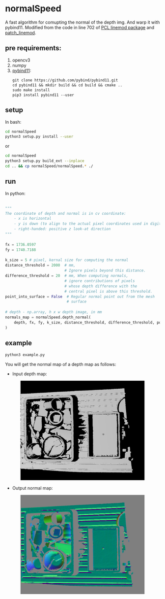 # normalSpeed
A fast algorithm for comupting the normal of the depth img. And warp it with pybind11. Modified from the code in line 702 of [PCL linemod package](http://docs.ros.org/en/hydro/api/pcl/html/surface__normal__modality_8h_source.html#702) and [patch_linemod](https://github.com/meiqua/patch_linemod/tree/master/linemodLevelup).

## pre requirements:
1. opencv3
2. numpy
3. [pybind11](https://github.com/pybind/pybind11):
   ```
   git clone https://github.com/pybind/pybind11.git
   cd pybind11 && mkdir build && cd build && cmake .. 
   sudo make install
   pip3 install pybind11 --user
   ```

## setup
In bash:
```bash
cd normalSpeed
python3 setup.py install --user
```
or
```bash
cd normalSpeed
python3 setup.py build_ext --inplace
cd .. && cp normalSpeed/normalSpeed.* ./
```
## run 
In python:
```python

"""
The coordinate of depth and normal is in cv coordinate:
    - x is horizontal
    - y is down (to align to the actual pixel coordinates used in digital images)
    - right-handed: positive z look-at direction
"""

fx = 1736.0597
fy = 1740.7188

k_size = 5 # pixel, kernal size for computing the normal
distance_threshold = 2000  # mm, 
                           # Ignore pixels beyond this distance.
difference_threshold = 20  # mm, When computing normals,
                           # ignore contributions of pixels 
                           # whose depth difference with the 
                           # central pixel is above this threshold.
point_into_surface = False  # Regular normal point out from the mesh
							# surface

# depth - np.array, h x w depth image, in mm
normals_map = normalSpeed.depth_normal(
	depth, fx, fy, k_size, distance_threshold, difference_threshold, point_into_surface
)

```
## example
```bash
python3 example.py
```

You will get the normal map of a depth map as follows:

- Input depth map:
<div align=center><img width="80%" src="examplePicture/depth_view.jpg"/></div>

- Output normal map:
<div align=center><img width="80%" src="examplePicture/normal_out.jpg"/></div>


